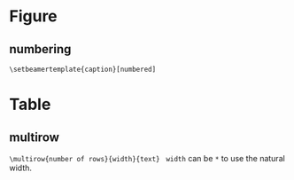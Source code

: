 # Figure
## numbering
`\setbeamertemplate{caption}[numbered]`

# Table
## multirow
`\multirow{number of rows}{width}{text}	`
`width` can be `*` to use the natural width.